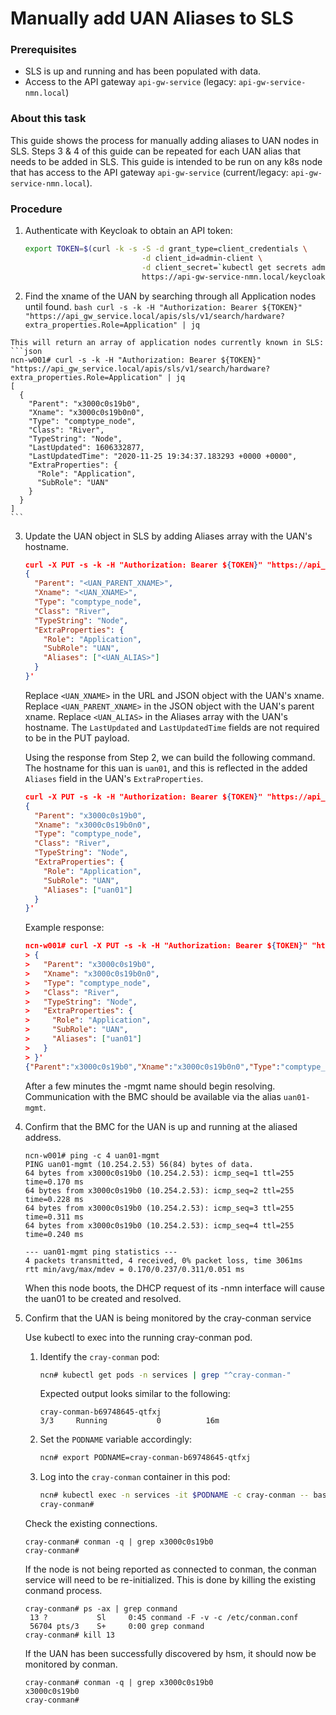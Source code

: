 # Manually add UAN Aliases to SLS
### Prerequisites 
* SLS is up and running and has been populated with data.
* Access to the API gateway `api-gw-service` (legacy: `api-gw-service-nmn.local`)

### About this task
This guide shows the process for manually adding aliases to UAN nodes in SLS. Steps 3 & 4 of this guide can be repeated for each UAN alias that needs to be added in SLS. This guide is intended to be run on any k8s node that has access to the API gateway `api-gw-service` (current/legacy: `api-gw-service-nmn.local`).

### Procedure
1. Authenticate with Keycloak to obtain an API token:
    ```bash
    export TOKEN=$(curl -k -s -S -d grant_type=client_credentials \
                              -d client_id=admin-client \
                              -d client_secret=`kubectl get secrets admin-client-auth -o jsonpath='{.data.client-secret}' | base64 -d` \
                              https://api-gw-service-nmn.local/keycloak/realms/shasta/protocol/openid-connect/token | jq -r '.access_token')
    ```

  2. Find the xname of the UAN by searching through all Application nodes until found.
    ```bash
    curl -s -k -H "Authorization: Bearer ${TOKEN}" "https://api_gw_service.local/apis/sls/v1/search/hardware?extra_properties.Role=Application" | jq
    ```

    This will return an array of application nodes currently known in SLS:
    ```json
    ncn-w001# curl -s -k -H "Authorization: Bearer ${TOKEN}" "https://api_gw_service.local/apis/sls/v1/search/hardware?extra_properties.Role=Application" | jq
    [
      {
        "Parent": "x3000c0s19b0",
        "Xname": "x3000c0s19b0n0",
        "Type": "comptype_node",
        "Class": "River",
        "TypeString": "Node",
        "LastUpdated": 1606332877,
        "LastUpdatedTime": "2020-11-25 19:34:37.183293 +0000 +0000",
        "ExtraProperties": {
          "Role": "Application",
          "SubRole": "UAN"
        }
      }
    ]
    ```

3. Update the UAN object in SLS by adding Aliases array with the UAN's hostname.
    ```json
    curl -X PUT -s -k -H "Authorization: Bearer ${TOKEN}" "https://api_gw_service.local/apis/sls/v1/hardware/<UAN_XNAME>" -d '
    {
      "Parent": "<UAN_PARENT_XNAME>",
      "Xname": "<UAN_XNAME>",
      "Type": "comptype_node",
      "Class": "River",
      "TypeString": "Node",
      "ExtraProperties": {
        "Role": "Application",
        "SubRole": "UAN",
        "Aliases": ["<UAN_ALIAS>"]
      }
    }'
    ```
    Replace `<UAN_XNAME>` in the URL and JSON object with the UAN's xname.
    Replace `<UAN_PARENT_XNAME>` in the JSON object with the UAN's parent xname.
    Replace `<UAN_ALIAS>` in the Aliases array with the UAN's hostname.
    The `LastUpdated` and `LastUpdatedTime` fields are not required to be in the PUT payload.

    Using the response from Step 2, we can build the following command. The hostname for this uan is `uan01`, and this is reflected in the added `Aliases` field in the UAN's `ExtraProperties`.
    ```json
    curl -X PUT -s -k -H "Authorization: Bearer ${TOKEN}" "https://api_gw_service.local/apis/sls/v1/hardware/x3000c0s19b0n0" -d '
    {
      "Parent": "x3000c0s19b0",
      "Xname": "x3000c0s19b0n0",
      "Type": "comptype_node",
      "Class": "River",
      "TypeString": "Node",
      "ExtraProperties": {
        "Role": "Application",
        "SubRole": "UAN",
        "Aliases": ["uan01"]
      }
    }'
    ```

    Example response:
    ```json
    ncn-w001# curl -X PUT -s -k -H "Authorization: Bearer ${TOKEN}" "https://api_gw_service.local/apis/sls/v1/hardware/x3000c0s19b0n0" -d '
    > {
    >   "Parent": "x3000c0s19b0",
    >   "Xname": "x3000c0s19b0n0",
    >   "Type": "comptype_node",
    >   "Class": "River",
    >   "TypeString": "Node",
    >   "ExtraProperties": {
    >     "Role": "Application",
    >     "SubRole": "UAN",
    >     "Aliases": ["uan01"]
    >   }
    > }'
    {"Parent":"x3000c0s19b0","Xname":"x3000c0s19b0n0","Type":"comptype_node","Class":"River","TypeString":"Node","LastUpdated":1606332877,"LastUpdatedTime":"2020-11-25 19:34:37.183293 +0000 +0000","ExtraProperties":{"Aliases":["uan01"],"Role":"Application","SubRole":"UAN"}}
    ```

    After a few minutes the -mgmt name should begin resolving. Communication with the BMC should be available via the alias `uan01-mgmt`.

4. Confirm that the BMC for the UAN is up and running at the aliased address.
    ```
    ncn-w001# ping -c 4 uan01-mgmt
    PING uan01-mgmt (10.254.2.53) 56(84) bytes of data.
    64 bytes from x3000c0s19b0 (10.254.2.53): icmp_seq=1 ttl=255 time=0.170 ms
    64 bytes from x3000c0s19b0 (10.254.2.53): icmp_seq=2 ttl=255 time=0.228 ms
    64 bytes from x3000c0s19b0 (10.254.2.53): icmp_seq=3 ttl=255 time=0.311 ms
    64 bytes from x3000c0s19b0 (10.254.2.53): icmp_seq=4 ttl=255 time=0.240 ms

    --- uan01-mgmt ping statistics ---
    4 packets transmitted, 4 received, 0% packet loss, time 3061ms
    rtt min/avg/max/mdev = 0.170/0.237/0.311/0.051 ms
    ```

    When this node boots, the DHCP request of its -nmn interface will cause the uan01 to be created and resolved.

5. Confirm that the UAN is being monitored by the cray-conman service

    Use kubectl to exec into the running cray-conman pod.

    1. Identify the `cray-conman` pod:
       ```bash
       ncn# kubectl get pods -n services | grep "^cray-conman-"
       ```
    
       Expected output looks similar to the following:
       ```
       cray-conman-b69748645-qtfxj                                     3/3     Running           0          16m
       ```
    1. Set the `PODNAME` variable accordingly:
       ```bash
       ncn# export PODNAME=cray-conman-b69748645-qtfxj
       ```
    1. Log into the `cray-conman` container in this pod:
       ```bash
       ncn# kubectl exec -n services -it $PODNAME -c cray-conman -- bash
       cray-conman#  
       ```

    Check the existing connections.
    ```
    cray-conman# conman -q | grep x3000c0s19b0
    cray-conman#
    ```

    If the node is not being reported as connected to conman, the conman service will need to
    be re-initialized. This is done by killing the existing conmand process.
    ```
    cray-conman# ps -ax | grep conmand
     13 ?           Sl     0:45 conmand -F -v -c /etc/conman.conf
     56704 pts/3    S+     0:00 grep conmand
    cray-conman# kill 13
    ```

    If the UAN has been successfully discovered by hsm, it should now be monitored by conman.
    ```
    cray-conman# conman -q | grep x3000c0s19b0
    x3000c0s19b0
    cray-conman#
    ```
